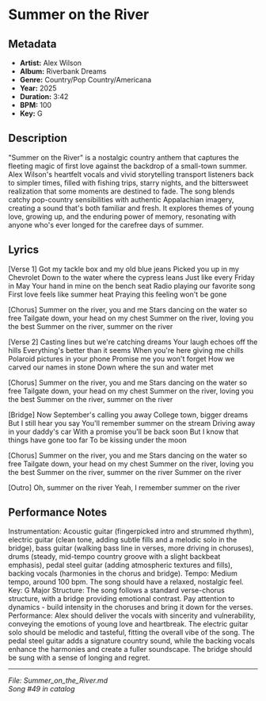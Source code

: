 # Summer on the River

## Metadata
- **Artist:** Alex Wilson
- **Album:** Riverbank Dreams
- **Genre:** Country/Pop Country/Americana
- **Year:** 2025
- **Duration:** 3:42
- **BPM:** 100
- **Key:** G

## Description
"Summer on the River" is a nostalgic country anthem that captures the fleeting magic of first love against the backdrop of a small-town summer. Alex Wilson's heartfelt vocals and vivid storytelling transport listeners back to simpler times, filled with fishing trips, starry nights, and the bittersweet realization that some moments are destined to fade. The song blends catchy pop-country sensibilities with authentic Appalachian imagery, creating a sound that's both familiar and fresh. It explores themes of young love, growing up, and the enduring power of memory, resonating with anyone who's ever longed for the carefree days of summer.

## Lyrics

[Verse 1]
Got my tackle box and my old blue jeans
Picked you up in my Chevrolet
Down to the water where the cypress leans
Just like every Friday in May
Your hand in mine on the bench seat
Radio playing our favorite song
First love feels like summer heat
Praying this feeling won't be gone

[Chorus]
Summer on the river, you and me
Stars dancing on the water so free
Tailgate down, your head on my chest
Summer on the river, loving you the best
Summer on the river, summer on the river

[Verse 2]
Casting lines but we're catching dreams
Your laugh echoes off the hills
Everything's better than it seems
When you're here giving me chills
Polaroid pictures in your phone
Promise me you won't forget
How we carved our names in stone
Down where the sun and water met

[Chorus]
Summer on the river, you and me
Stars dancing on the water so free
Tailgate down, your head on my chest
Summer on the river, loving you the best
Summer on the river, summer on the river

[Bridge]
Now September's calling you away
College town, bigger dreams
But I still hear you say
You'll remember summer on the stream
Driving away in your daddy's car
With a promise you'll be back soon
But I know that things have gone too far
To be kissing under the moon

[Chorus]
Summer on the river, you and me
Stars dancing on the water so free
Tailgate down, your head on my chest
Summer on the river, loving you the best
Summer on the river, summer on the river
Summer on the river

[Outro]
Oh, summer on the river
Yeah, I remember summer on the river

## Performance Notes

Instrumentation: Acoustic guitar (fingerpicked intro and strummed rhythm), electric guitar (clean tone, adding subtle fills and a melodic solo in the bridge), bass guitar (walking bass line in verses, more driving in choruses), drums (steady, mid-tempo country groove with a slight backbeat emphasis), pedal steel guitar (adding atmospheric textures and fills), backing vocals (harmonies in the chorus and bridge).
Tempo: Medium tempo, around 100 bpm. The song should have a relaxed, nostalgic feel.
Key: G Major
Structure: The song follows a standard verse-chorus structure, with a bridge providing emotional contrast. Pay attention to dynamics - build intensity in the choruses and bring it down for the verses.
Performance: Alex should deliver the vocals with sincerity and vulnerability, conveying the emotions of young love and heartbreak. The electric guitar solo should be melodic and tasteful, fitting the overall vibe of the song. The pedal steel guitar adds a signature country sound, while the backing vocals enhance the harmonies and create a fuller soundscape. The bridge should be sung with a sense of longing and regret.

---
*File: Summer_on_the_River.md*  
*Song #49 in catalog*
